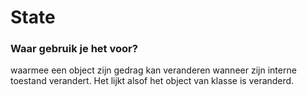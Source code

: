 # State


### Waar gebruik je het voor?

waarmee een object zijn gedrag kan veranderen wanneer zijn interne toestand verandert. 
Het lijkt alsof het object van klasse is veranderd.